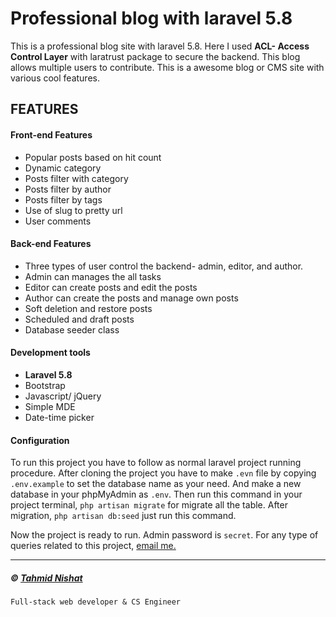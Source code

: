 # Professional blog with laravel 5.8
This is a professional blog site with laravel 5.8. Here I used **ACL- Access Control Layer** with laratrust package to secure the backend. This blog allows multiple users to contribute. This is a awesome blog or CMS site with various cool features.
## FEATURES
#### Front-end Features
- Popular posts based on hit count
- Dynamic category
- Posts filter with category
- Posts filter by author
- Posts filter by tags
- Use of slug to pretty url
- User comments

#### Back-end Features
- Three types of user control the backend- admin, editor, and author.
- Admin can manages the all tasks
- Editor can create posts and edit the posts
- Author can create the posts and manage own posts
- Soft deletion and restore posts
- Scheduled and draft posts
- Database seeder class

#### Development tools
- **Laravel 5.8**
- Bootstrap
- Javascript/ jQuery
- Simple MDE
- Date-time picker

#### Configuration

To run this project you have to follow as normal laravel project running procedure. After cloning the project you have to make `.evn` file by copying `.env.example` to set the database name as your need. And make a new database in your phpMyAdmin as `.env`. Then run this command in your project terminal, `php artisan migrate` for migrate all the table. After migration, `php artisan db:seed` just run this command.

Now the project is ready to run. Admin password is `secret`. For any type of queries related to this project, [email me.](tahmid.ni7@gmail.com)   


<hr>

##### &copy; [Tahmid Nishat](http://tahmid-ni7.github.io/portfolio)
`Full-stack web developer & CS Engineer`
